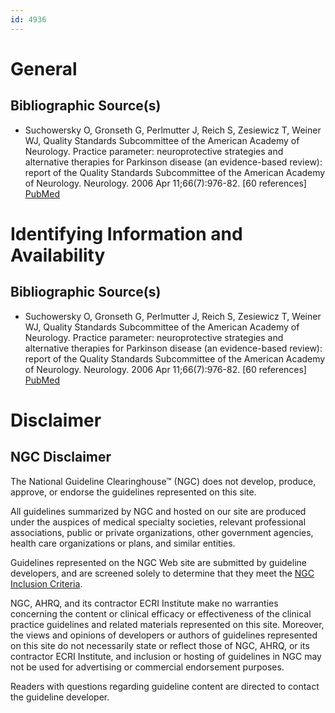 ```yaml
---
id: 4936
---
```


# General

## Bibliographic Source(s)

- Suchowersky O, Gronseth G, Perlmutter J, Reich S, Zesiewicz T, Weiner WJ, Quality Standards Subcommittee of the American Academy of Neurology. Practice parameter: neuroprotective strategies and alternative therapies for Parkinson disease (an evidence-based review): report of the Quality Standards Subcommittee of the American Academy of Neurology. Neurology. 2006 Apr 11;66(7):976-82. [60 references] [ PubMed ](http://www.ncbi.nlm.nih.gov/entrez/query.fcgi?cmd=Retrieve&db=pubmed&dopt=Abstract&list_uids=16606908)

# Identifying Information and Availability

## Bibliographic Source(s)

- Suchowersky O, Gronseth G, Perlmutter J, Reich S, Zesiewicz T, Weiner WJ, Quality Standards Subcommittee of the American Academy of Neurology. Practice parameter: neuroprotective strategies and alternative therapies for Parkinson disease (an evidence-based review): report of the Quality Standards Subcommittee of the American Academy of Neurology. Neurology. 2006 Apr 11;66(7):976-82. [60 references] [ PubMed ](http://www.ncbi.nlm.nih.gov/entrez/query.fcgi?cmd=Retrieve&db=pubmed&dopt=Abstract&list_uids=16606908)

# Disclaimer

## NGC Disclaimer

The National Guideline Clearinghouse™ (NGC) does not develop, produce, approve, or endorse the guidelines represented on this site.

All guidelines summarized by NGC and hosted on our site are produced under the auspices of medical specialty societies, relevant professional associations, public or private organizations, other government agencies, health care organizations or plans, and similar entities.

Guidelines represented on the NGC Web site are submitted by guideline developers, and are screened solely to determine that they meet the [NGC Inclusion Criteria](/help-and-about/summaries/inclusion-criteria).

NGC, AHRQ, and its contractor ECRI Institute make no warranties concerning the content or clinical efficacy or effectiveness of the clinical practice guidelines and related materials represented on this site. Moreover, the views and opinions of developers or authors of guidelines represented on this site do not necessarily state or reflect those of NGC, AHRQ, or its contractor ECRI Institute, and inclusion or hosting of guidelines in NGC may not be used for advertising or commercial endorsement purposes.

Readers with questions regarding guideline content are directed to contact the guideline developer.

